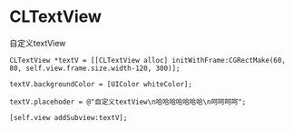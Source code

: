 # CLTextView
自定义textView

    CLTextView *textV = [[CLTextView alloc] initWithFrame:CGRectMake(60, 80, self.view.frame.size.width-120, 300)];
    
    textV.backgroundColor = [UIColor whiteColor];
    
    textV.placehoder = @"自定义textView\n哈哈哈哈哈哈哈\n呵呵呵呵";
    
    [self.view addSubview:textV];
    
    

